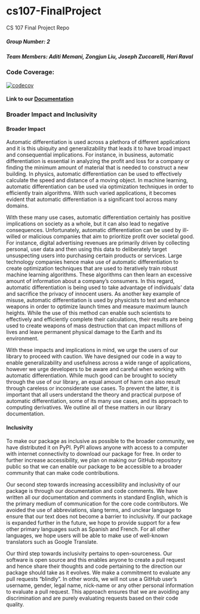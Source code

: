# cs107-FinalProject
CS 107 Final Project Repo

##### Group Number: 2 
##### Team Members: Aditi Memani, Zongjun Liu, Joseph Zuccarelli, Hari Raval 

### Code Coverage: 
[![codecov](https://codecov.io/gh/cs107-AHJZ/cs107-FinalProject/branch/main/graph/badge.svg?token=JA65917L6C)](https://codecov.io/gh/cs107-AHJZ/cs107-FinalProject)

#### Link to our [Documentation](https://github.com/cs107-AHJZ/cs107-FinalProject/blob/main/docs/documentation.pdf)


### Broader Impact and Inclusivity

#### Broader Impact

Automatic differentiation is used across a plethora of different applications and it is this ubiquity and generalizability that leads it to have broad impact and consequential implications. For instance, in business, automatic differentiation is essential in analyzing the profit and loss for a company or finding the minimum amount of material that is needed to construct a new building. In physics, automatic differentiation can be used to effectively calculate the speed and distance of a moving object. In machine learning, automatic differentiation can be used via optimization techniques in order to efficiently train algorithms. With such varied applications, it becomes evident that automatic differentiation is a significant tool across many domains. 


With these many use cases, automatic differentiation certainly has positive implications on society as a whole, but it can also lead to negative consequences.  Unfortunately, automatic differentiation can be used by ill-willed or malicious companies that aim to prioritize profit over societal good. For instance, digital advertising revenues are primarily driven by collecting personal, user data and then using this data to deliberately target unsuspecting users into purchasing certain products or services. Large technology companies hence make use of automatic differentiation to create optimization techniques that are used to iteratively train robust machine learning algorithms. These algorithms can then learn an excessive amount of information about a company’s consumers. In this regard, automatic differentiation is being used to take advantage of individuals’ data and sacrifice the privacy of innocent users. As another key example of misuse, automatic differentiation is used by physicists to test and enhance weapons in order to optimize launch times and measure maximum launch heights. While the use of this method can enable such scientists to effectively and efficiently complete their calculations, their results are being used to create weapons of mass destruction that can impact millions of lives and leave permanent physical damage to the Earth and its environment.


With these impacts and implications in mind, we urge the users of our library to proceed with caution. We have designed our code in a way to enable generalizability and usefulness across a wide range of applications, however we urge developers to be aware and careful when working with automatic differentiation. While much good can be brought to society through the use of our library, an equal amount of harm can also result through careless or inconsiderate use cases. To prevent the latter, it is important that all users understand the theory and practical purpose of automatic differentiation, some of its many use cases, and its approach to computing derivatives. We outline all of these matters in our library documentation.

#### Inclusivity 

To make our package as inclusive as possible to the broader community, we have distributed it on PyPI. PyPI allows anyone with access to a computer with internet connectivity to download our package for free. In order to further increase accessibility, we plan on making our GitHub repository public so that we can enable our package to be accessible to a broader community that can make code contributions.


Our second step towards increasing accessibility and inclusivity of our package is through our documentation and code comments. We have written all our documentation and comments in standard English, which is the primary medium of communication for the core code contributors. We avoided the use of abbreviations, slang terms, and unclear language to ensure that our text does not become a barrier to inclusivity. If our package is expanded further in the future, we hope to provide support for a few other primary languages such as Spanish and French. For all other languages, we hope users will be able to make use of well-known translators such as Google Translate. 


Our third step towards inclusivity pertains to open-sourceness. Our software is open source and this enables anyone to create a pull request and hence share their thoughts and code pertaining to the direction our package should take as it evolves. We make a commitment to evaluate any pull requests “blindly”. In other words, we will not use a GitHub user’s username, gender, legal name, nick-name or any other personal information to evaluate a pull request. This approach ensures that we are avoiding any discrimination and are purely evaluating requests based on their code quality. 
